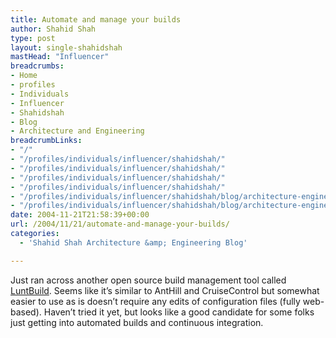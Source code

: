 ```yaml
---
title: Automate and manage your builds
author: Shahid Shah
type: post
layout: single-shahidshah
mastHead: "Influencer"
breadcrumbs:
- Home
- profiles
- Individuals
- Influencer
- Shahidshah
- Blog
- Architecture and Engineering
breadcrumbLinks:
- "/"
- "/profiles/individuals/influencer/shahidshah/"
- "/profiles/individuals/influencer/shahidshah/"
- "/profiles/individuals/influencer/shahidshah/"
- "/profiles/individuals/influencer/shahidshah/"
- "/profiles/individuals/influencer/shahidshah/blog/architecture-engineering/"
- "/profiles/individuals/influencer/shahidshah/blog/architecture-engineering/"
date: 2004-11-21T21:58:39+00:00
url: /2004/11/21/automate-and-manage-your-builds/
categories:
  - 'Shahid Shah Architecture &amp; Engineering Blog'

---
```

Just ran across another open source build management tool called [LuntBuild][1]. Seems like it&#8217;s similar to AntHill and CruiseControl but somewhat easier to use as is doesn&#8217;t require any edits of configuration files (fully web-based). Haven&#8217;t tried it yet, but looks like a good candidate for some folks just getting into automated builds and continuous integration.

 [1]: http://www.luntsys.com/luntbuild/